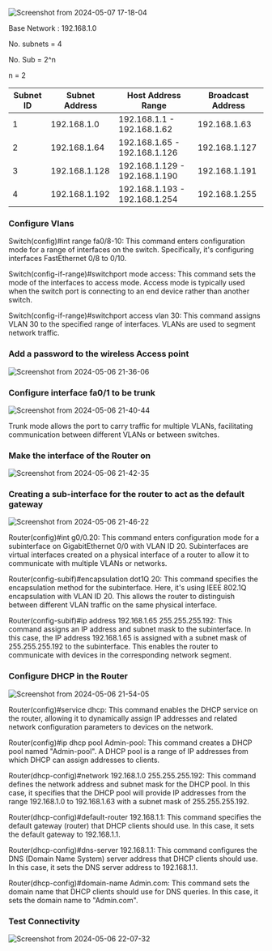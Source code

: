 ![Screenshot from 2024-05-07 17-18-04](https://github.com/Zakaria-Farahi/SOHO-Network/assets/124200547/55c6b63b-586e-42f9-9afc-253b25b6cfe1)


Base Network : 192.168.1.0

No. subnets = 4

No. Sub = 2^n

n = 2

| Subnet ID | Subnet Address | Host Address Range | Broadcast Address |
| --- | --- | --- | --- |
| 1   | 192.168.1.0 | 192.168.1.1 - 192.168.1.62 | 192.168.1.63 |
| 2   | 192.168.1.64 | 192.168.1.65 - 192.168.1.126 | 192.168.1.127 |
| 3   | 192.168.1.128 | 192.168.1.129 - 192.168.1.190 | 192.168.1.191 |
| 4   | 192.168.1.192 | 192.168.1.193 - 192.168.1.254 | 192.168.1.255 |

### Configure Vlans



Switch(config)#int range fa0/8-10: This command enters configuration mode for a range of interfaces on the switch. Specifically, it's configuring interfaces FastEthernet 0/8 to 0/10.

Switch(config-if-range)#switchport mode access: This command sets the mode of the interfaces to access mode. Access mode is typically used when the switch port is connecting to an end device rather than another switch.

Switch(config-if-range)#switchport access vlan 30: This command assigns VLAN 30 to the specified range of interfaces. VLANs are used to segment network traffic.

### Add a password to the wireless Access point

![Screenshot from 2024-05-06 21-36-06](https://github.com/Zakaria-Farahi/SOHO-Network/assets/124200547/bb8d1f1d-3fe0-4261-9b1c-1ae49b4d9609)


### Configure interface fa0/1 to be trunk

![Screenshot from 2024-05-06 21-40-44](https://github.com/Zakaria-Farahi/SOHO-Network/assets/124200547/0cbb3dfa-ed5e-43e0-bca7-c191dcd0c69c)


Trunk mode allows the port to carry traffic for multiple VLANs, facilitating communication between different VLANs or between switches.

### Make the interface of the Router on

![Screenshot from 2024-05-06 21-42-35](https://github.com/Zakaria-Farahi/SOHO-Network/assets/124200547/6e5908fc-b49e-4267-979f-54faf916c958)


### Creating a sub-interface for the router to act as the default gateway

![Screenshot from 2024-05-06 21-46-22](https://github.com/Zakaria-Farahi/SOHO-Network/assets/124200547/c7ef8386-e613-419a-93f9-0a696f84761a)


Router(config)#int g0/0.20: This command enters configuration mode for a subinterface on GigabitEthernet 0/0 with VLAN ID 20. Subinterfaces are virtual interfaces created on a physical interface of a router to allow it to communicate with multiple VLANs or networks.

Router(config-subif)#encapsulation dot1Q 20: This command specifies the encapsulation method for the subinterface. Here, it's using IEEE 802.1Q encapsulation with VLAN ID 20. This allows the router to distinguish between different VLAN traffic on the same physical interface.

Router(config-subif)#ip address 192.168.1.65 255.255.255.192: This command assigns an IP address and subnet mask to the subinterface. In this case, the IP address 192.168.1.65 is assigned with a subnet mask of 255.255.255.192 to the subinterface. This enables the router to communicate with devices in the corresponding network segment.

### Configure DHCP in the Router

![Screenshot from 2024-05-06 21-54-05](https://github.com/Zakaria-Farahi/SOHO-Network/assets/124200547/968b0e66-c0c6-47d4-8435-c798a303149c)


Router(config)#service dhcp: This command enables the DHCP service on the router, allowing it to dynamically assign IP addresses and related network configuration parameters to devices on the network.

Router(config)#ip dhcp pool Admin-pool: This command creates a DHCP pool named "Admin-pool". A DHCP pool is a range of IP addresses from which DHCP can assign addresses to clients.

Router(dhcp-config)#network 192.168.1.0 255.255.255.192: This command defines the network address and subnet mask for the DHCP pool. In this case, it specifies that the DHCP pool will provide IP addresses from the range 192.168.1.0 to 192.168.1.63 with a subnet mask of 255.255.255.192.

Router(dhcp-config)#default-router 192.168.1.1: This command specifies the default gateway (router) that DHCP clients should use. In this case, it sets the default gateway to 192.168.1.1.

Router(dhcp-config)#dns-server 192.168.1.1: This command configures the DNS (Domain Name System) server address that DHCP clients should use. In this case, it sets the DNS server address to 192.168.1.1.

Router(dhcp-config)#domain-name Admin.com: This command sets the domain name that DHCP clients should use for DNS queries. In this case, it sets the domain name to "Admin.com".

### Test Connectivity
![Screenshot from 2024-05-06 22-07-32](https://github.com/Zakaria-Farahi/SOHO-Network/assets/124200547/5aec4c16-0053-43e9-8f5e-8f23b5214b81)
